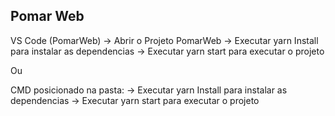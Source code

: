 ## Pomar Web
VS Code (PomarWeb)
-> Abrir o Projeto PomarWeb
-> Executar yarn Install para instalar as dependencias
-> Executar yarn start para executar o projeto

Ou 

CMD posicionado na pasta:
-> Executar yarn Install para instalar as dependencias
-> Executar yarn start para executar o projeto